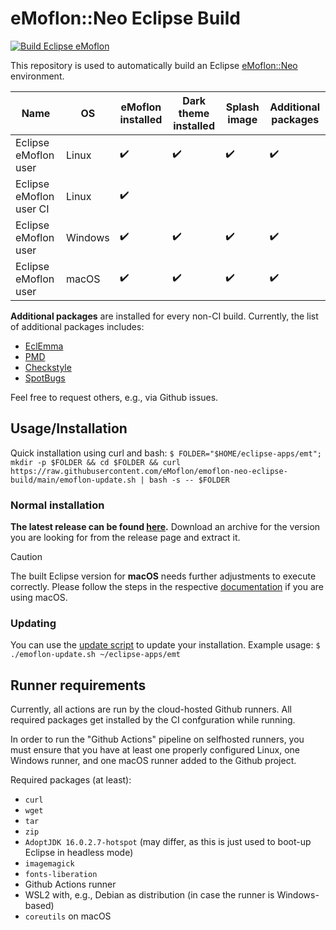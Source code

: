 # eMoflon::Neo Eclipse Build

[![Build Eclipse eMoflon](https://github.com/eMoflon/emoflon-neo-eclipse-build/actions/workflows/ci.yml/badge.svg?branch=main&event=push)](https://github.com/eMoflon/emoflon-neo-eclipse-build/actions/workflows/ci.yml)

This repository is used to automatically build an Eclipse [eMoflon::Neo](https://github.com/eMoflon/emoflon-neo) environment.

| Name                     | OS      | eMoflon installed  | Dark theme installed | Splash image       | Additional packages |
|--------------------------|---------|--------------------|----------------------|--------------------|---------------------|
| Eclipse eMoflon user     | Linux   | :heavy_check_mark: | :heavy_check_mark:   | :heavy_check_mark: | :heavy_check_mark:  |
| Eclipse eMoflon user CI  | Linux   | :heavy_check_mark: |                      |                    |                     |
| Eclipse eMoflon user     | Windows | :heavy_check_mark: | :heavy_check_mark:   | :heavy_check_mark: | :heavy_check_mark:  |
| Eclipse eMoflon user     | macOS   | :heavy_check_mark: | :heavy_check_mark:   | :heavy_check_mark: | :heavy_check_mark:  |


**Additional packages** are installed for every non-CI build.
Currently, the list of additional packages includes:
- [EclEmma](https://www.eclemma.org/)
- [PMD](https://pmd.github.io/latest/index.html)
- [Checkstyle](https://checkstyle.org/eclipse-cs/#!/)
- [SpotBugs](https://spotbugs.github.io/https://spotbugs.github.io/)

Feel free to request others, e.g., via Github issues.


## Usage/Installation

Quick installation using curl and bash:
`$ FOLDER="$HOME/eclipse-apps/emt"; mkdir -p $FOLDER && cd $FOLDER && curl https://raw.githubusercontent.com/eMoflon/emoflon-neo-eclipse-build/main/emoflon-update.sh | bash -s -- $FOLDER`

### Normal installation

**The latest release can be found [here](https://github.com/eMoflon/emoflon-neo-eclipse-build/releases/latest).**
Download an archive for the version you are looking for from the release page and extract it.

> [!CAUTION]
> The built Eclipse version for **macOS** needs further adjustments to execute correctly. Please follow the steps in the respective [documentation](./doc/how-to-run-eclipse-on-macos.md) if you are using macOS.

### Updating

You can use the [update script](./emoflon-update.sh) to update your installation.
Example usage:
`$ ./emoflon-update.sh ~/eclipse-apps/emt`


## Runner requirements

Currently, all actions are run by the cloud-hosted Github runners.
All required packages get installed by the CI confguration while running.

In order to run the "Github Actions" pipeline on selfhosted runners, you must ensure that you have at least one properly configured Linux, one Windows runner, and one macOS runner added to the Github project.

Required packages (at least):
* `curl`
* `wget`
* `tar`
* `zip`
* `AdoptJDK 16.0.2.7-hotspot` (may differ, as this is just used to boot-up Eclipse in headless mode)
* `imagemagick`
* `fonts-liberation`
* Github Actions runner
* WSL2 with, e.g., Debian as distribution (in case the runner is Windows-based)
* `coreutils` on macOS
